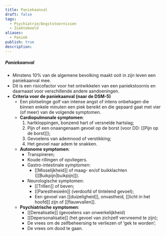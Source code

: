 ```yaml
---
title: Paniekaanval
draft: false
tags:
  - Psychiatrie/Angststoornissen
  - Ziektebeeld
aliases:
  - Paniek
publish: true
description:
---
```

##### Paniekaanval
- Minstens 10% van de algemene bevolking maakt ooit in zijn leven een paniekaanval mee.
- Dit is een risicofactor voor het ontwikkelen van een paniekstoornis en daarnaast voor verschillende andere aandoeningen. 
- **Criteria voor de paniekaanval (naar de DSM-5)**
    - Een plotselinge golf van intense angst of intens onbehagen die binnen enkele minuten een piek bereikt en die gepaard gaat met vier (of meer) van de volgende symptomen.
    - **Cardiopulmonale symptomen**:
	    1.  hartkloppingen, bonzend hart of versnelde hartslag;
	    2. Pijn of een onaangenaam gevoel op de borst (voor DD: [[Pijn op de borst]]);
	    3. Gevoelens van ademnood of verstikking;
	    4. Het gevoel naar adem te snakken.
    - **Autonome symptomen**:
	    - Transpireren;
	    - Koude rillingen of opvliegers.
	    - Gastro-intestinale symptomen:
		    - [[Misselijkheid]] of maag- en/of buikklachten ([[Buikpijn|buikpijn]]).
		- Neurologische symptomen:
			- [[Trillen]] of beven;
			- [[Paresthesieën]] (verdoofd of tintelend gevoel);
			- Een gevoel van [[duizeligheid]], onvastheid, [[licht in het hoofd]] zijn of [[flauwvallen]].
    - **Psychiatrische symptomen**:
	    - [[Derealisatie]] (gevoelens van onwerkelijkheid)
	    - [[Depersonalisatie]] (het gevoel van zichzelf vervreemd te zijn);
	    - De vrees om de zelfbeheersing te verliezen of ‘gek te worden’;
	    - De vrees om dood te gaan.